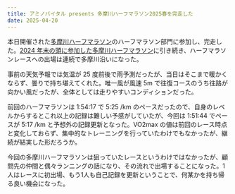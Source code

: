 ```yaml
---
title: アミノバイタル presents 多摩川ハーフマラソン2025春を完走した
date: 2025-04-20
---
```


本日開催された[多摩川ハーフマラソン](https://boost-inc.jp/tama_half/event/ev_20241201.html)のハーフマラソン部門に参加し、完走した。[2024 年末の頭に参加した多摩川ハーフマラソン](/posts/2024/tamagawa-half-marathon/)に引き続き、ハーフマラソンレースへの出場は連続で多摩川沿いになった。

事前の天気予報では気温が 25 度前後で雨予測だったが、当日はそこまで暖かくならず、曇りで持ち堪えてくれた。唯一風が風速 5m で往復コースのうち往路が向かい風だったが、全体としては走りやすいコンディションだった。

<div class="strava-embed-placeholder" data-embed-type="activity" data-embed-id="14228503843" data-style="standard" data-from-embed="false"></div>

前回のハーフマラソンは 1:54:17 で 5:25 /km のペースだったので、自身のレベルからするとこれ以上の記録は難しい予感がしていたが、今回は 1:51:44 でペースが 5:17 /km と予想外の記録更新となった。VO2max の値は前回のレース時点と変化しておらず、集中的なトレーニングを行っていたわけでもなかったが、継続が結実した形だろうか。

今回の多摩川ハーフマラソンは狙っていたレースというわけではなかったが、顧問先の仲間と偶々ランニングの話になり、その流れで出場することになった。1人はレースに初出場、もう1人も自己記録を更新ということで、何某かを持ち帰る良い機会になった。

